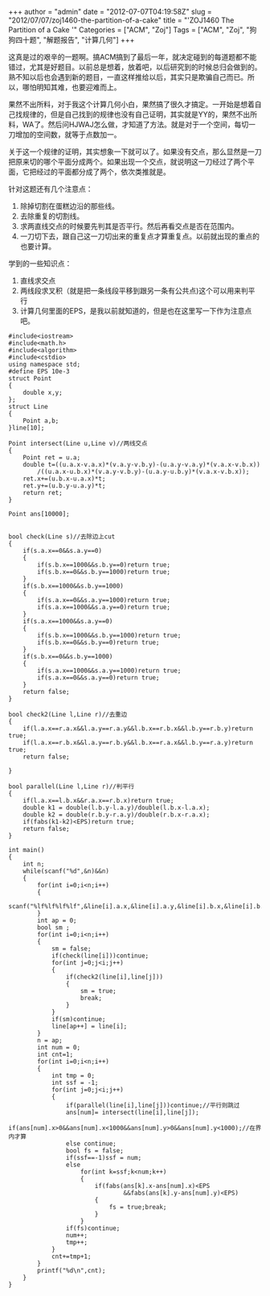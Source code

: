 +++
author = "admin"
date = "2012-07-07T04:19:58Z"
slug = "2012/07/07/zoj1460-the-partition-of-a-cake"
title = "'ZOJ1460 The Partition of a Cake '"
Categories = ["ACM", "Zoj"]
Tags = ["ACM", "Zoj", "狗狗四十题", "解题报告", "计算几何"]
+++

这真是过的艰辛的一题啊。搞ACM搞到了最后一年，就决定碰到的每道题都不能错过，尤其是好题目。以前总是想着，放着吧，以后研究到的时候总归会做到的。熟不知以后也会遇到新的题目，一直这样推给以后，其实只是欺骗自己而已。所以，哪怕明知其难，也要迎难而上。

果然不出所料，对于我这个计算几何小白，果然搞了很久才搞定。一开始是想着自己找规律的，但是自己找到的规律也没有自己证明，其实就是YY的，果然不出所料，WA了。然后问HJWAJ怎么做，才知道了方法。就是对于一个空间，每切一刀增加的空间数，就等于点数加一。

关于这一个规律的证明，其实想象一下就可以了。如果没有交点，那么显然是一刀把原来切的哪个平面分成两个。如果出现一个交点，就说明这一刀经过了两个平面，它把经过的平面都分成了两个，依次类推就是。

针对这题还有几个注意点：

1. 除掉切割在蛋糕边沿的那些线。
2. 去除重复的切割线。
3. 求两直线交点的时候要先判其是否平行。然后再看交点是否在范围内。
4. 一刀切下去，跟自己这一刀切出来的重复点才算重复点。以前就出现的重点的也要计算。

学到的一些知识点：

1. 直线求交点
2. 两线段求叉积（就是把一条线段平移到跟另一条有公共点)这个可以用来判平行
3. 计算几何里面的EPS，是我以前就知道的，但是也在这里写一下作为注意点吧。


```
#include<iostream>
#include<math.h>
#include<algorithm>
#include<cstdio>
using namespace std;
#define EPS 10e-3
struct Point 
{
	double x,y;
};
struct Line
{
	Point a,b;
}line[10];

Point intersect(Line u,Line v)//两线交点
{
	Point ret = u.a;
	double t=((u.a.x-v.a.x)*(v.a.y-v.b.y)-(u.a.y-v.a.y)*(v.a.x-v.b.x))
		/((u.a.x-u.b.x)*(v.a.y-v.b.y)-(u.a.y-u.b.y)*(v.a.x-v.b.x));
	ret.x+=(u.b.x-u.a.x)*t;
	ret.y+=(u.b.y-u.a.y)*t;
	return ret;
}

Point ans[10000];


bool check(Line s)//去除边上cut
{
	if(s.a.x==0&&s.a.y==0)
	{
		if(s.b.x==1000&&s.b.y==0)return true;
		if(s.b.x==0&&s.b.y==1000)return true;
	}
	if(s.b.x==1000&&s.b.y==1000)
	{
		if(s.a.x==0&&s.a.y==1000)return true;
		if(s.a.x==1000&&s.a.y==0)return true;
	}
	if(s.a.x==1000&&s.a.y==0)
	{
		if(s.b.x==1000&&s.b.y==1000)return true;
		if(s.b.x==0&&s.b.y==0)return true;
	}
	if(s.b.x==0&&s.b.y==1000)
	{
		if(s.a.x==1000&&s.a.y==1000)return true;
		if(s.a.x==0&&s.a.y==0)return true;
	}
	return false;
}

bool check2(Line l,Line r)//去重边
{
	if(l.a.x==r.a.x&&l.a.y==r.a.y&&l.b.x==r.b.x&&l.b.y==r.b.y)return true;
	if(l.a.x==r.b.x&&l.a.y==r.b.y&&l.b.x==r.a.x&&l.b.y==r.a.y)return true;
	return false;

}

bool parallel(Line l,Line r)//判平行
{
	if(l.a.x==l.b.x&&r.a.x==r.b.x)return true;
	double k1 = double(l.b.y-l.a.y)/double(l.b.x-l.a.x);
	double k2 = double(r.b.y-r.a.y)/double(r.b.x-r.a.x);
	if(fabs(k1-k2)<EPS)return true;
	return false;
}

int main()
{
	int n;
	while(scanf("%d",&n)&&n)
	{
		for(int i=0;i<n;i++)
		{
			scanf("%lf%lf%lf%lf",&line[i].a.x,&line[i].a.y,&line[i].b.x,&line[i].b.y);
		}
		int ap = 0;
		bool sm ;
		for(int i=0;i<n;i++)
		{
			sm = false;
			if(check(line[i]))continue;
			for(int j=0;j<i;j++)
			{
				if(check2(line[i],line[j]))
				{
					sm = true;
					break;
				}
			}
			if(sm)continue;
			line[ap++] = line[i];
		}
		n = ap;
		int num = 0;
		int cnt=1;
		for(int i=0;i<n;i++)
		{
			int tmp = 0;
			int ssf = -1;
			for(int j=0;j<i;j++)
			{
				if(parallel(line[i],line[j]))continue;//平行则跳过
				ans[num]= intersect(line[i],line[j]);
				if(ans[num].x>0&&ans[num].x<1000&&ans[num].y>0&&ans[num].y<1000);//在界内才算
				else continue;
				bool fs = false;
				if(ssf==-1)ssf = num;
				else 
					for(int k=ssf;k<num;k++)
					{
						if(fabs(ans[k].x-ans[num].x)<EPS
								&&fabs(ans[k].y-ans[num].y)<EPS)
						{
							fs = true;break;
						}
					}
				if(fs)continue;
				num++;
				tmp++;
			}
			cnt+=tmp+1;
		}
		printf("%d\n",cnt);
	}
}

```
